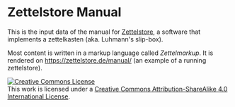 # Zettelstore Manual

This is the input data of the manual for
[Zettelstore](https://github.com/zettelstore/zettelstore), a software that
implements a zettelkasten (aka. Luhmann's slip-box).

Most content is written in a markup language called *Zettelmarkup*. It
is rendered on <https://zettelstore.de/manual/> (an example of a running
zettelstore).

<a rel="license" href="http://creativecommons.org/licenses/by-sa/4.0/"><img
alt="Creative Commons License" style="border-width:0"
src="https://i.creativecommons.org/l/by-sa/4.0/88x31.png" /></a><br />This work
is licensed under a <a rel="license"
href="http://creativecommons.org/licenses/by-sa/4.0/">Creative Commons
Attribution-ShareAlike 4.0 International License</a>.

